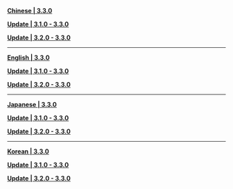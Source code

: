 **[Chinese | 3.3.0](https://autopatchcn.yuanshen.com/client_app/download/pc_zip/20221128113626_LSJsjaUDgixXmWnd/Audio_Chinese_3.3.0.zip)**

**[Update | 3.1.0 - 3.3.0](https://autopatchcn.yuanshen.com/client_app/update/hk4e_cn/18/zh-cn_3.1.0_3.3.0_hdiff_iytSdmXrepwgIuz5.zip)**

**[Update | 3.2.0 - 3.3.0](https://autopatchcn.yuanshen.com/client_app/update/hk4e_cn/18/zh-cn_3.2.0_3.3.0_hdiff_bHVueyUkPpghlWmM.zip)**

---

**[English | 3.3.0](https://autopatchcn.yuanshen.com/client_app/download/pc_zip/20221128113626_LSJsjaUDgixXmWnd/Audio_English(US)_3.3.0.zip)**

**[Update | 3.1.0 - 3.3.0](https://autopatchcn.yuanshen.com/client_app/update/hk4e_cn/18/en-us_3.1.0_3.3.0_hdiff_XMIzAtnefHDUwyQ7.zip)**

**[Update | 3.2.0 - 3.3.0](https://autopatchcn.yuanshen.com/client_app/update/hk4e_cn/18/en-us_3.2.0_3.3.0_hdiff_e8mlB7CHZADjzfNT.zip)**

---

**[Japanese | 3.3.0](https://autopatchcn.yuanshen.com/client_app/download/pc_zip/20221128113626_LSJsjaUDgixXmWnd/Audio_Japanese_3.3.0.zip)**

**[Update | 3.1.0 - 3.3.0](https://autopatchcn.yuanshen.com/client_app/update/hk4e_cn/18/ja-jp_3.1.0_3.3.0_hdiff_EBRyrLujMcwXnA93.zip)**

**[Update | 3.2.0 - 3.3.0](https://autopatchcn.yuanshen.com/client_app/update/hk4e_cn/18/ja-jp_3.2.0_3.3.0_hdiff_ic3tp260L1nXKJoZ.zip)**

---

**[Korean | 3.3.0](https://autopatchcn.yuanshen.com/client_app/download/pc_zip/20221128113626_LSJsjaUDgixXmWnd/Audio_Korean_3.3.0.zip)**

**[Update | 3.1.0 - 3.3.0](https://autopatchcn.yuanshen.com/client_app/update/hk4e_cn/18/ko-kr_3.1.0_3.3.0_hdiff_reO3YkWcUEd0VKGR.zip)**

**[Update | 3.2.0 - 3.3.0](https://autopatchcn.yuanshen.com/client_app/update/hk4e_cn/18/ko-kr_3.2.0_3.3.0_hdiff_NAc1uE0oY8hwOgpM.zip)**
